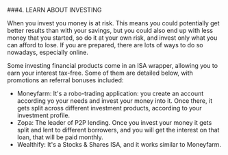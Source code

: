 ###4. LEARN ABOUT INVESTING

When you invest you money is at risk. This means you could potentially get better results than with your savings, but you could also end up with less money that you started, so do it at your own risk, and invest only what you can afford to lose. If you are prepared, there are lots of ways to do so nowadays, especially online.

Some investing financial products come in an ISA wrapper, allowing you to earn your interest tax-free. Some of them are detailed below, with promotions an referral bonuses included:
- Moneyfarm: It's a robo-trading application: you create an account according yo your needs and invest your money into it. Once there, it gets split across different investment products, according to your investment profile.
- Zopa: The leader of P2P lending. Once you invest your money it gets split and lent to different borrowers, and you will get the interest on that loan, that will be paid monthly.
- Wealthify: It's a Stocks & Shares ISA, and it works similar to Moneyfarm.